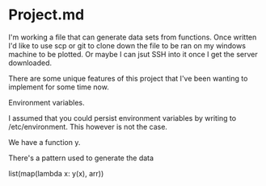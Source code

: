 # Project.md

I'm working a file that can generate data sets from functions.
Once written I'd like to use scp or git to clone down the file to be ran on my windows machine
to be plotted. Or maybe I can jsut SSH into it once I get the server downloaded.

There are some unique features of this project that I've been wanting to implement for some time now.


Environment variables.

I assumed that you could persist environment variables by writing to /etc/environment.
This however is not the case.




We have a function y.

There's a pattern used to generate the data


list(map(lambda x: y(x), arr))
